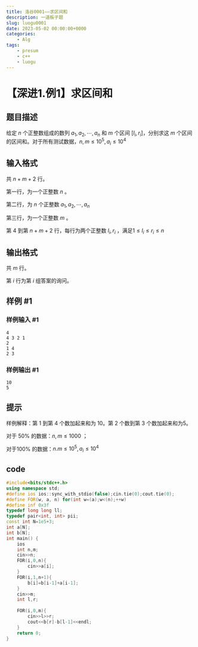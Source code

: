```yaml
---
title: 洛谷0001——求区间和
description: 一道板子题
slug: luogu0001
date: 2023-05-02 00:00:00+0000
categories:
    - Alg
tags:
    - presum
    - c++
    - luogu
---
```

# 【深进1.例1】求区间和

## 题目描述

给定 $n$ 个正整数组成的数列 $a_1, a_2, \cdots, a_n$ 和 $m$ 个区间 $[l_i,r_i]$，分别求这 $m$ 个区间的区间和。对于所有测试数据，$n,m\le10^5,a_i\le 10^4$

## 输入格式

共 $n+m+2$ 行。

第一行，为一个正整数 $n$ 。

第二行，为 $n$ 个正整数 $a_1,a_2, \cdots ,a_n$

第三行，为一个正整数 $m$ 。

第 $4$ 到第 $n+m+2$ 行，每行为两个正整数 $l_i,r_i$ ，满足$1\le l_i\le r_i\le n$

## 输出格式

共 $m$ 行。

第 $i$ 行为第 $i$ 组答案的询问。

## 样例 #1

### 样例输入 #1

```
4
4 3 2 1
2
1 4
2 3
```

### 样例输出 #1

```
10
5
```

## 提示

样例解释：第 1 到第 4 个数加起来和为 10。第 2 个数到第 3 个数加起来和为5。

对于 50% 的数据：$n,m\le 1000$ ；

对于100% 的数据：$n.m\le 10^5,a_i\le 10^4$

## code
```cpp
#include<bits/stdc++.h>
using namespace std;
#define ios ios::sync_with_stdio(false);cin.tie(0);cout.tie(0);
#define FOR(w, a, n) for(int w=(a);w<(n);++w)
#define inf 0x3f
typedef long long ll;
typedef pair<int, int> pii;
const int N=1e5+3;
int a[N];
int b[N];
int main() {
    ios
    int n,m;
    cin>>n;
    FOR(i,0,n){
        cin>>a[i];
    }
    FOR(i,1,n+1){
        b[i]=b[i-1]+a[i-1];
    }
    cin>>m;
    int l,r;
    
    FOR(i,0,m){
        cin>>l>>r;
        cout<<b[r]-b[l-1]<<endl;
    }
    return 0;
}
```